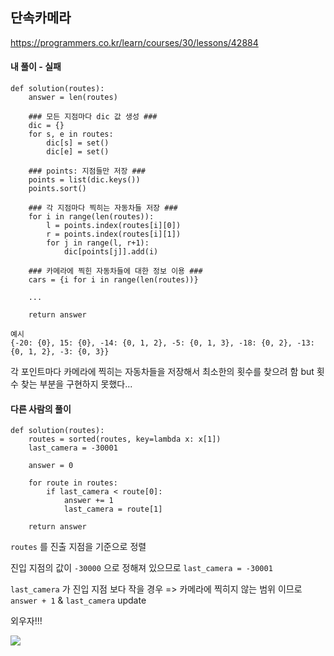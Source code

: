 ## 단속카메라
https://programmers.co.kr/learn/courses/30/lessons/42884

#### 내 풀이 - 실패
```
def solution(routes):
    answer = len(routes)
    
    ### 모든 지점마다 dic 값 생성 ###
    dic = {}
    for s, e in routes:
        dic[s] = set()
        dic[e] = set()
        
    ### points: 지점들만 저장 ###
    points = list(dic.keys())
    points.sort()
    
    ### 각 지점마다 찍히는 자동차들 저장 ###
    for i in range(len(routes)):
        l = points.index(routes[i][0])
        r = points.index(routes[i][1])
        for j in range(l, r+1):
            dic[points[j]].add(i)
    
    ### 카메라에 찍힌 자동차들에 대한 정보 이용 ###
    cars = {i for i in range(len(routes))}
    
    ...
    
    return answer
```
```
예시
{-20: {0}, 15: {0}, -14: {0, 1, 2}, -5: {0, 1, 3}, -18: {0, 2}, -13: {0, 1, 2}, -3: {0, 3}}
```
각 포인트마다 카메라에 찍히는 자동차들을 저장해서 최소한의 횟수를 찾으려 함
but 횟수 찾는 부분을 구현하지 못했다...

#### 다른 사람의 풀이
```
def solution(routes):
    routes = sorted(routes, key=lambda x: x[1])
    last_camera = -30001

    answer = 0

    for route in routes:
        if last_camera < route[0]:
            answer += 1
            last_camera = route[1]

    return answer
```
`routes` 를 진출 지점을 기준으로 정렬

진입 지점의 값이 `-30000` 으로 정해져 있으므로 `last_camera = -30001`

`last_camera` 가 진입 지점 보다 작을 경우
=> 카메라에 찍히지 않는 범위 이므로 `answer + 1` & `last_camera` update

외우자!!!

![](https://images.velog.io/images/jsh5408/post/0266b06c-1e38-4e6b-84fd-0277b183c9ef/image.png)